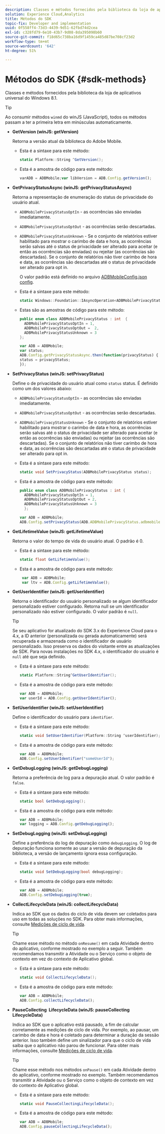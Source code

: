 ```yaml
---
description: Classes e métodos fornecidos pela biblioteca da loja de aplicativos universal do Windows 8.1.
solution: Experience Cloud,Analytics
title: Métodos do SDK
topic-fix: Developer and implementation
uuid: 0f558ff4-73d3-4439-9d51-62fbd74d2cea
exl-id: c328fd79-6e10-43b7-9d08-8da395098b60
source-git-commit: f18d65c738ba16d9f1459ca485d87be708cf23d2
workflow-type: tm+mt
source-wordcount: '642'
ht-degree: 51%

---
```


# Métodos do SDK {#sdk-methods}

Classes e métodos fornecidos pela biblioteca da loja de aplicativos universal do Windows 8.1.

>[!TIP]
>
>Ao consumir métodos `winmd` do winJS (JavaScript), todos os métodos passam a ter a primeira letra em minúsculas automaticamente.

* **GetVersion (winJS: getVersion)**

   Retorna a versão atual da biblioteca do Adobe Mobile.

   * Esta é a sintaxe para este método:

      ```csharp
      static Platform::String ^GetVersion();
      ```

   * Esta é a amostra de código para este método:

      ```js
      varADB = ADBMobile;var libVersion = ADB.Config.getVersion(); 
      ```

* **GetPrivacyStatusAsync (winJS: getPrivacyStatusAsync)**

   Retorna a representação de enumeração do status de privacidade do usuário atual.

   * `ADBMobilePrivacyStatusOptIn` - as ocorrências são enviadas imediatamente.
   * `ADBMobilePrivacyStatusOptOut` - as ocorrências serão descartadas.
   * `ADBMobilePrivacyStatusUnknown` - Se o conjunto de relatórios estiver habilitado para mostrar o carimbo de data e hora, as ocorrências serão salvas até o status de privacidade ser alterado para aceitar (e então as ocorrências são enviadas) ou rejeitar (as ocorrências são descartadas). Se o conjunto de relatórios não tiver carimbo de hora e data, as ocorrências são descartadas até o status de privacidade ser alterado para opt in.

      O valor padrão está definido no arquivo [ADBMobileConfig.json config](/help/windows-appstore/c-configuration/c.json.md).

   * Esta é a sintaxe para este método:

      ```csharp
      static Windows::Foundation::IAsyncOperation<ADBMobilePrivacyStatus> ^getPrivacyStatusAsync(); 
      ```

   * Estas são as amostras de código para este método:

      ```csharp
      public enum class ADBMobilePrivacyStatus : int  {
        ADBMobilePrivacyStatusOptIn = 1, 
        ADBMobilePrivacyStatusOptOut =  2,
        ADBMobilePrivacyStatusUnknown = 3
      };
      ```

      ```js
      var ADB = ADBMobile;
      var status;
      ADB.Config.getPrivacyStatusAsync.then(function(privacyStatus) {
      status = privacyStatus;
      }); 
      ```

* **SetPrivacyStatus (winJS: setPrivacyStatus)**

   Define o de privacidade do usuário atual como `status` status. É definido como um dos valores abaixo:

   * `ADBMobilePrivacyStatusOptIn` - as ocorrências são enviadas imediatamente.
   * `ADBMobilePrivacyStatusOptOut` - as ocorrências serão descartadas.
   * `ADBMobilePrivacyStatusUnknown` - Se o conjunto de relatórios estiver habilitado para mostrar o carimbo de data e hora, as ocorrências serão salvas até o status de privacidade ser alterado para aceitar (e então as ocorrências são enviadas) ou rejeitar (as ocorrências são descartadas). Se o conjunto de relatórios não tiver carimbo de hora e data, as ocorrências são descartadas até o status de privacidade ser alterado para opt in.

   * Esta é a sintaxe para este método:

      ```csharp
      static void SetPrivacyStatus(ADBMobilePrivacyStatus status);
      ```

   * Esta é a amostra de código para este método:

      ```csharp
      public enum class ADBMobilePrivacyStatus : int {
        ADBMobilePrivacyStatusOptIn = 1,
        ADBMobilePrivacyStatusOptOut = 2,
        ADBMobilePrivacyStatusUnknown = 3
        }; 
      ```

      ```js
      var ADB = ADBMobile;
      ADB.Config.setPrivacyStatus(ADB.ADBMobilePrivacyStatus.adbmobilePrivacyStatusOptIn); 
      ```

* **GetLifetimeValue (winJS: getLifetimeValue)**

   Retorna o valor do tempo de vida do usuário atual. O padrão é 0.

   * Esta é a sintaxe para este método:

      ```csharp
      static float GetLifetimeValue();
      ```

   * Esta é a amostra de código para este método:

      ```js
       var ADB = ADBMobile;
       var ltv = ADB.Config.getLifetimeValue(); 
      ```

* **GetUserIdentifier (winJS: getUserIdentifier)**

   Retorna o identificador do usuário personalizado se algum identificador personalizado estiver configurado. Retorna null se um identificador personalizado não estiver configurado. O valor padrão é `null`.

   >[!TIP]
   >
   >Se seu aplicativo for atualizado do SDK 3.x do Experience Cloud para o 4.x, a ID anterior (personalizada ou gerada automaticamente) será recuperada e armazenada como o identificador de usuário personalizado. Isso preserva os dados do visitante entre as atualizações de SDK. Para novas instalações no SDK 4.x, o identificador do usuário é `null` até que seja definido.

   * Esta é a sintaxe para este método:

      ```csharp
      static Platform::String^GetUserIdentifier();
      ```

   * Esta é a amostra de código para este método:

      ```js
      var ADB = ADBMobile;
      var userId = ADB.Config.getUserIdentifier(); 
      ```

* **SetUserIdentifier (winJS: setUserIdentifier)**

   Define o identificador do usuário para `identifier`.

   * Esta é a sintaxe para este método:

      ```csharp
      static void SetUserIdentifier(Platform::String ^userIdentifier);
      ```

   * Esta é a amostra de código para este método:

      ```js
      var ADB = ADBMobile;
      ADB.Config.setUserIdentifier("someUserId"); 
      ```

* **GetDebugLogging (winJS: getDebugLogging)**

   Retorna a preferência de log para a depuração atual. O valor padrão é `false`.

   * Esta é a sintaxe para este método:

      ```csharp
      static bool GetDebugLogging(); 
      ```

   * Esta é a amostra de código para este método:

      ```js
      var ADB = ADBMobile;
      var logging = ADB.Config.getDebugLogging(); 
      ```

* **SetDebugLogging (winJS: setDebugLogging)**

   Define a preferência do log de depuração como `debugLogging`. O log de depuração funciona somente ao usar a versão de depuração da biblioteca, a versão de lançamento ignora essa configuração.

   * Esta é a sintaxe para este método:

      ```csharp
      static void SetDebugLogging(bool debugLogging); 
      ```

   * Esta é a amostra de código para este método:

      ```js
      var ADB = ADBMobile;
      ADB.Config.setDebugLogging(true); 
      ```

* **CollectLifecycleData (winJS: collectLifecycleData)**

   Indica ao SDK que os dados do ciclo de vida devem ser coletados para uso em todas as soluções no SDK. Para obter mais informações, consulte [Medições de ciclo de vida](/help/windows-appstore/metrics.md).

   >[!TIP]
   >
   >Chame esse método no método `onResume()` em cada Atividade dentro do aplicativo, conforme mostrado no exemplo a seguir. Também recomendamos transmitir a Atividade ou o Serviço como o objeto de contexto em vez do contexto de Aplicativo global.

   * Esta é a sintaxe para este método:

      ```csharp
      static void CollectLifecycleData();
      ```

   * Esta é a amostra de código para este método:

      ```js
      var ADB = ADBMobile;
      ADB.Config.collectLifecycleData(); 
      ```

* **PauseCollecting &#x200B; LifecycleData (winJS: pauseCollecting &#x200B; LifecycleData)**

   Indica ao SDK que o aplicativo está pausado, a fim de calcular corretamente as medições de ciclo de vida. Por exemplo, ao pausar, um carimbo de data e hora é coletado para determinar a duração da sessão anterior. Isso também define um sinalizador para que o ciclo de vida saiba que o aplicativo não parou de funcionar. Para obter mais informações, consulte [Medições de ciclo de vida](/help/windows-appstore/metrics.md).

   >[!TIP]
   >
   >Chame esse método nos métodos `onPause()` em cada Atividade dentro do aplicativo, conforme mostrado no exemplo. Também recomendamos transmitir a Atividade ou o Serviço como o objeto de contexto em vez do contexto de Aplicativo global.

   * Esta é a sintaxe para este método:

      ```csharp
      static void PauseCollectingLifecycleData();
      ```

   * Esta é a amostra de código para este método:

      ```js
      var ADB = ADBMobile;
      ADB.Config.pauseCollectingLifecycleData();
      ```
